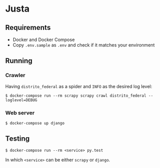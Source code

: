 # Justa

## Requirements

* Docker and Docker Compose
* Copy `.env.sample` as `.env` and check if it matches your environment

## Running

### Crawler

Having `distrito_federal` as a spider and `INFO` as the desired log level:

```console
$ docker-compose run --rm scrapy scrapy crawl distrito_federal --loglevel=DEBUG
```

### Web server

```console
$ docker-compose up django
```

## Testing

```console
$ docker-compose run --rm <service> py.test
```

In which `<service>` can be either `scrapy` or `django`.
